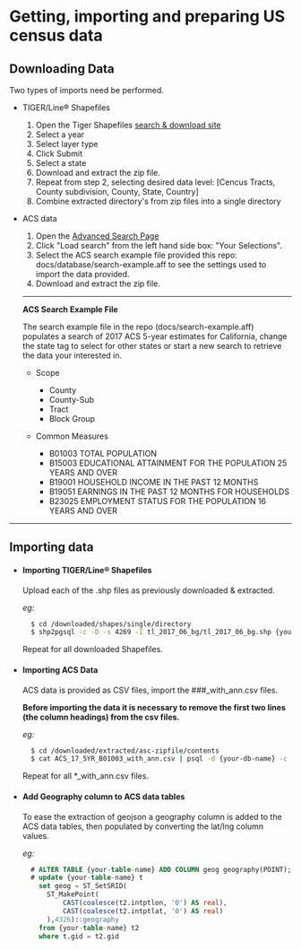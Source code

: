 # Getting, importing and preparing US census data

## Downloading Data

Two types of imports need be performed.

+ TIGER/Line® Shapefiles
  1. Open the Tiger Shapefiles [search & download site](https://www.census.gov/cgi-bin/geo/shapefiles/)
  2. Select a year
  3. Select layer type
  4. Click Submit
  5. Select a state
  6. Download and extract the zip file.
  7. Repeat from step 2, selecting desired data level: [Cencus Tracts, County subdivision, County, State, Country]
  8. Combine extracted directory's from zip files into a single directory

+ ACS data 
  1. Open the [Advanced Search Page](https://factfinder.census.gov/faces/nav/jsf/pages/searchresults.xhtml?refresh=t#none)
  2. Click "Load search" from the left hand side box: "Your Selections".
  3. Select the ACS search example file provided this repo: docs/database/search-example.aff to see the settings used to import the data provided.
  4. Download and extract the zip file.

  ---

  **ACS Search Example File**

  The search example file in the repo (docs/search-example.aff) populates a search of 2017 ACS 5-year estimates for California,
  change the state tag to select for other states or start a new search to retrieve the data your interested in.

  + Scope
  	- County
  	- County-Sub
  	- Tract
  	- Block Group

  + Common Measures
  	- B01003 TOTAL POPULATION
  	- B15003 EDUCATIONAL ATTAINMENT FOR THE POPULATION 25 YEARS AND OVER
  	- B19001 HOUSEHOLD INCOME IN THE PAST 12 MONTHS
  	- B19051 EARNINGS IN THE PAST 12 MONTHS FOR HOUSEHOLDS
  	- B23025 EMPLOYMENT STATUS FOR THE POPULATION 16 YEARS AND OVER

---

## Importing data

+ #### Importing TIGER/Line® Shapefiles

  Upload each of the .shp files as previously downloaded & extracted.

  *eg:*
  ```bash
    $ cd /downloaded/shapes/single/directory
    $ shp2pgsql -c -D -s 4269 -I tl_2017_06_bg/tl_2017_06_bg.shp {your-table-name} | psql -d {your-db-name}
  ```

  Repeat for all downloaded Shapefiles.

+ #### Importing ACS Data

  ACS data is provided as CSV files, import the ###_with_ann.csv files.

  **Before importing the data it is necessary to remove the first two lines (the column headings) from the csv files.**

  *eg:*
  ```bash
    $ cd /downloaded/extracted/asc-zipfile/contents
    $ cat ACS_17_5YR_B01003_with_ann.csv | psql -d {your-db-name} -c 'COPY {your-table-name} FROM STDIN'
  ```

  Repeat for all *_with_ann.csv files.

+ #### Add Geography column to ACS data tables

  To ease the extraction of geojson a geography column is added to the ACS data tables, then populated by converting the lat/lng column values.

  *eg:*
  ```sql
    # ALTER TABLE {your-table-name} ADD COLUMN geog geography(POINT);
    # update {your-table-name} t
      set geog = ST_SetSRID(
      	ST_MakePoint(
      		CAST(coalesce(t2.intptlon, '0') AS real),
      		CAST(coalesce(t2.intptlat, '0') AS real)
      	),4326)::geography
      from {your-table-name} t2
      where t.gid = t2.gid
   ```
